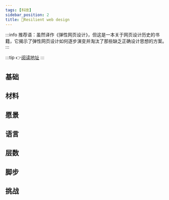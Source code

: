 ```yaml
---
tags: [科技]
sidebar_position: 2
title: 🚧Resilient web design
---
```


:::info
推荐语：虽然译作《弹性网页设计》，但这是一本关于网页设计历史的书籍，它揭示了弹性网页设计如何逐步演变并淘汰了那些缺乏正确设计思想的方案。
:::

:::tip
👉[阅读地址](https://resilientwebdesign.com/)
:::


## 基础

## 材料

## 愿景

## 语言

## 层数

## 脚步

## 挑战